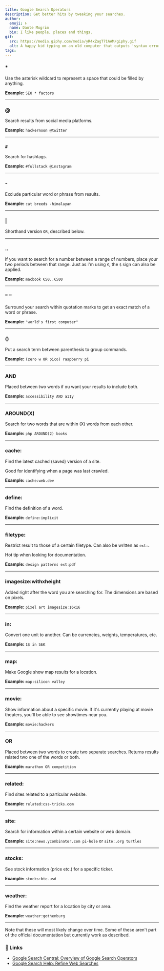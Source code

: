 ```yaml
---
title: Google Search Operators
description: Get better hits by tweaking your searches.
author:
  emoji: 🌀
  name: Dante Mogrim
  bio: I like people, places and things.
gif:
  src: https://media.giphy.com/media/yR4xZagT71AAM/giphy.gif
  alt: A happy kid typing on an old computer that outputs 'syntax error'.
tags:
---
```

### *

Use the asterisk wildcard to represent a space that could be filled by anything.

**Example:** `SEO * factors`

---

### @

Search results from social media platforms.

**Example:** `hackernoon @twitter`

---

### `#`

Search for hashtags.

**Example:** `#fullstack @instagram`

---

### -

Exclude particular word or phrase from results.

**Example:** `cat breeds -himalayan`

---

### |

Shorthand version `OR`, described below.

---

### ..

If you want to search for a number between a range of numbers, place your two periods between that range.
Just as I'm using `€`, the `$` sign can also be applied.

**Example:** `macbook €50..€500`

---

### " "

Surround your search within quotation marks to get an exact match of a word or phrase.

**Example:** `"world's first computer"`

---

### ()

Put a search term between parenthesis to group commands.

**Example:** `(zero w OR pico) raspberry pi`

---

### AND

Placed between two words if ou want your results to include both.

**Example:** `accessibility AND a11y`

---

### AROUND(X)

Search for two words that are within (X) words from each other.

**Example:** `php AROUND(2) books`

---

### cache:

Find the latest cached (saved) version of a site.

Good for identifying when a page was last crawled.

**Example:** `cache:web.dev`

---

### define:

Find the definition of a word.

**Example:** `define:implicit`

---

### filetype:

Restrict result to those of a certain filetype.
Can also be written as `ext:`.

Hot tip when looking for documentation.

**Example:** `design patterns ext:pdf`

---

### imagesize:withxheight

Added right after the word you are searching for. The dimensions are based on pixels.

**Example:** `pixel art imagesize:16x16`

---

### in:

Convert one unit to another. Can be currencies, weights, temperatures, etc.

**Example:** `1$ in SEK`

---

### map:

Make Google show map results for a location.

**Example:** `map:silicon valley`

---

### movie:

Show information about a specific movie.
If it's currently playing at movie theaters, you'll be able to see showtimes near you.

**Example:** `movie:hackers`

---

### OR

Placed between two words to create two separate searches.
Returns results related two one of the words or both.

**Example:** `marathon OR competition`

---

### related:

Find sites related to a particular website.

**Example:** `related:css-tricks.com`

---

### site:

Search for information within a certain website or web domain.

**Example:** `site:news.ycombinator.com pi-hole` or `site:.org turtles`

---

### stocks:

See stock information (price etc.) for a specific ticker.

**Example:** `stocks:btc-usd`

---

### weather:

Find the weather report for a location by city or area.

**Example:** `weather:gothenburg`

---

Note that these will most likely change over time.
Some of these aren't part of the official documentation but currently work as described.

### 🔗 Links

- [Google Search Central: Overview of Google Search Operators](https://developers.google.com/search/docs/advanced/debug/search-operators/overview)
- [Google Search Help: Refine Web Searches](https://support.google.com/websearch/answer/2466433?hl=en)
